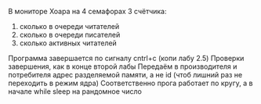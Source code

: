 В мониторе Хоара на 4 семафорах 3 счётчика:
1) сколько в очереди читателей
2) сколько в очереди писателей
3) сколько активных читателей

Программа завершается по сигналу cntrl+c (копи лабу 2.5)
Проверки завершения, как в конце второй лабы
Передаём в производителя и потребителя адрес разделяемой памяти, а не id (чтоб лишний раз не переходить в режим ядра)
Соответственно прога работает по кругу, а в начале while sleep на рандомное число
